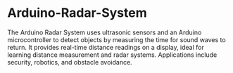 # Arduino-Radar-System
The Arduino Radar System uses ultrasonic sensors and an Arduino microcontroller to detect objects by measuring the time for sound waves to return. It provides real-time distance readings on a display, ideal for learning distance measurement and radar systems. Applications include security, robotics, and obstacle avoidance.
